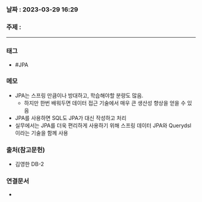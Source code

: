 ### 날짜 : 2023-03-29 16:29
### 주제 :
---
### 태그
* #JPA

### 메모
* JPA는 스프링 만큼이나 방대하고, 학습해야할 분량도 많음. 
	* 하지만 한번 배워두면 데이터 접근 기술에서 매우 큰 생산성 향상을 얻을 수 있음
* JPA를 사용하면 SQL도 JPA가 대신 작성하고 처리
* 실무에서는 JPA를 더욱 편리하게 사용하기 위해 스프링 데이터 JPA와 Querydsl이라는 기술을 함께 사용

### 출처(참고문헌)
-  김영한 DB-2

### 연결문서
- 